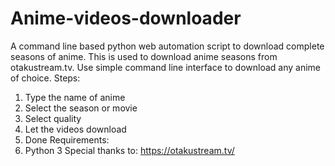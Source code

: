 # Anime-videos-downloader
A command line based python web automation script to download complete seasons of anime.
This is used to download anime seasons from otakustream.tv. Use simple command line interface to download any anime of choice.
Steps:
  1. Type the name of anime
  2. Select the season or movie
  3. Select quality
  4. Let the videos download
  5. Done
Requirements:
  1. Python 3
Special thanks to:
  https://otakustream.tv/
